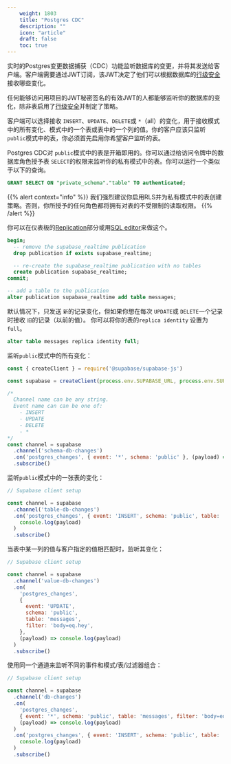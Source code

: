 ```yaml
---
    weight: 1803
    title: "Postgres CDC"
    description: ""
    icon: "article"
    draft: false
    toc: true
---
```


实时的Postgres变更数据捕获（CDC）功能监听数据库的变更，并将其发送给客户端。客户端需要通过JWT订阅，该JWT决定了他们可以根据数据库的[行级安全](/docs/app/auth/mandates/row-level-security)接收哪些变化。

任何能够访问用项目的JWT秘密签名的有效JWT的人都能够监听你的数据库的变化，除非表启用了[行级安全](/docs/app/auth/mandates/row-level-security)并制定了策略。

客户端可以选择接收 `INSERT`、`UPDATE`、`DELETE`或 `*`（all）的变化，用于接收模式中的所有变化、模式中的一个表或表中的一个列的值。你的客户应该只监听`public`模式中的表，你必须首先启用你希望客户监听的表。

Postgres CDC对 `public`模式中的表是开箱即用的。你可以通过给访问令牌中的数据库角色授予表 `SELECT`的权限来监听你的私有模式中的表。你可以运行一个类似于以下的查询。


```sql
GRANT SELECT ON "private_schema"."table" TO authenticated;
```

{{% alert context="info" %}}
我们强烈建议你启用RLS并为私有模式中的表创建策略。否则，你所授予的任何角色都将拥有对表的不受限制的读取权限。
{{% /alert %}}

你可以在仪表板的[Replication](https://app.supabase.com/project/_/database/replication)部分或用[SQL editor](https://app.supabase.com/project/_/sql)来做这个。

```sql
begin;
  -- remove the supabase_realtime publication
  drop publication if exists supabase_realtime;

  -- re-create the supabase_realtime publication with no tables
  create publication supabase_realtime;
commit;

-- add a table to the publication
alter publication supabase_realtime add table messages;
```

默认情况下，只发送 `新`的记录变化，但如果你想在每次 `UPDATE`或 `DELETE`一个记录时接收 `旧`的记录（以前的值）。
你可以将你的表的`replica identity` 设置为 `full`。

```sql
alter table messages replica identity full;
```

 监听`public`模式中的所有变化：

```js
const { createClient } = require('@supabase/supabase-js')

const supabase = createClient(process.env.SUPABASE_URL, process.env.SUPABASE_KEY)

/*
  Channel name can be any string.
  Event name can can be one of:
    - INSERT
    - UPDATE
    - DELETE
    - *
*/
const channel = supabase
  .channel('schema-db-changes')
  .on('postgres_changes', { event: '*', schema: 'public' }, (payload) => console.log(payload))
  .subscribe()
```

监听`public`模式中的一张表的变化：

```js
// Supabase client setup

const channel = supabase
  .channel('table-db-changes')
  .on('postgres_changes', { event: 'INSERT', schema: 'public', table: 'messages' }, (payload) =>
    console.log(payload)
  )
  .subscribe()
```

当表中某一列的值与客户指定的值相匹配时，监听其变化：

```js
// Supabase client setup

const channel = supabase
  .channel('value-db-changes')
  .on(
    'postgres_changes',
    {
      event: 'UPDATE',
      schema: 'public',
      table: 'messages',
      filter: 'body=eq.hey',
    },
    (payload) => console.log(payload)
  )
  .subscribe()
```

使用同一个通道来监听不同的事件和模式/表/过滤器组合：

```js
// Supabase client setup

const channel = supabase
  .channel('db-changes')
  .on(
    'postgres_changes',
    { event: '*', schema: 'public', table: 'messages', filter: 'body=eq.bye' },
    (payload) => console.log(payload)
  )
  .on('postgres_changes', { event: 'INSERT', schema: 'public', table: 'users' }, (payload) =>
    console.log(payload)
  )
  .subscribe()
```


